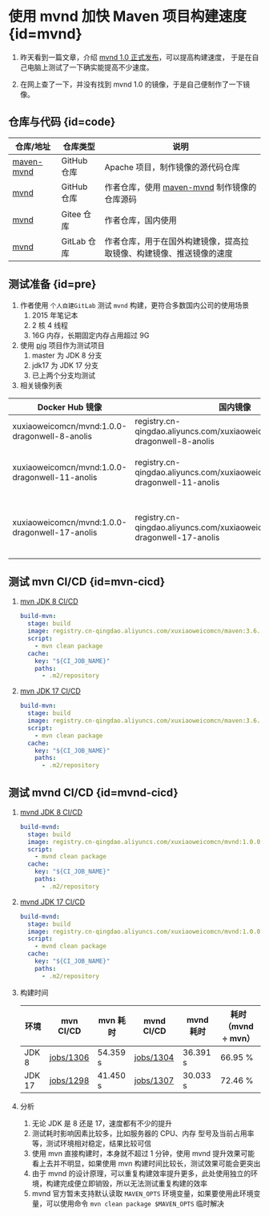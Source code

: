 # 使用 mvnd 加快 Maven 项目构建速度 {id=mvnd}

1. 昨天看到一篇文章，介绍 [mvnd 1.0 正式发布](https://mp.weixin.qq.com/s/rL7zTUdjP8sApeppFsyAJQ)，可以提高构建速度，
   于是在自己电脑上测试了一下确实能提高不少速度。

2. 在网上查了一下，并没有找到 mvnd 1.0 的镜像，于是自己便制作了一下镜像。

## 仓库与代码 {id=code}

| 仓库/地址                                               | 仓库类型      | 说明                                                                    |
|-----------------------------------------------------|-----------|-----------------------------------------------------------------------|
| [maven-mvnd](https://github.com/apache/maven-mvnd/) | GitHub 仓库 | Apache 项目，制作镜像的源代码仓库                                                  |
| [mvnd](https://github.com/xuxiaowei-com-cn/mvnd)    | GitHub 仓库 | 作者仓库，使用 [maven-mvnd](https://github.com/apache/maven-mvnd/) 制作镜像的仓库源码 |
| [mvnd](https://gitee.com/xuxiaowei-com-cn/mvnd)     | Gitee 仓库  | 作者仓库，国内使用                                                             |
| [mvnd](https://gitlab.com/xuxiaowei-com-cn/mvnd)    | GitLab 仓库 | 作者仓库，用于在国外构建镜像，提高拉取镜像、构建镜像、推送镜像的速度                                    |

## 测试准备 {id=pre}

1. 作者使用 `个人自建GitLab` 测试 `mvnd` 构建，更符合多数国内公司的使用场景
    1. 2015 年笔记本
    2. 2 核 4 线程
    3. 16G 内存，长期固定内存占用超过 9G
2. 使用 [pig](https://gitee.com/log4j/pig) 项目作为测试项目
    1. master 为 JDK 8 分支
    2. jdk17 为 JDK 17 分支
    3. 已上两个分支均测试
3. 相关镜像列表

| Docker Hub 镜像                                  | 国内镜像                                                                            | 说明                            |
|------------------------------------------------|---------------------------------------------------------------------------------|-------------------------------|
| xuxiaoweicomcn/mvnd:1.0.0-dragonwell-8-anolis  | registry.cn-qingdao.aliyuncs.com/xuxiaoweicomcn/mvnd:1.0.0-dragonwell-8-anolis  | 1.0.0 代表 mvnd 版本              |
| xuxiaoweicomcn/mvnd:1.0.0-dragonwell-11-anolis | registry.cn-qingdao.aliyuncs.com/xuxiaoweicomcn/mvnd:1.0.0-dragonwell-11-anolis | dragonwell-8 代表使用的是阿里巴巴 JDK 8 |
| xuxiaoweicomcn/mvnd:1.0.0-dragonwell-17-anolis | registry.cn-qingdao.aliyuncs.com/xuxiaoweicomcn/mvnd:1.0.0-dragonwell-17-anolis | anolis 代表是阿里云的龙蜥系统，兼容 CentOS  |

## 测试 mvn CI/CD {id=mvn-cicd}

1. [mvn JDK 8 CI/CD](https://gitlab.xuxiaowei.com.cn/mirrors/gitee.com/log4j/pig/-/blob/xuxiaowei/master/.gitlab/ci/build-mvn.yml)

   ```yaml
   build-mvn:
     stage: build
     image: registry.cn-qingdao.aliyuncs.com/xuxiaoweicomcn/maven:3.6.3-jdk-8
     script:
       - mvn clean package
     cache:
       key: "${CI_JOB_NAME}"
       paths:
         - .m2/repository
   ```

2. [mvn JDK 17 CI/CD](https://gitlab.xuxiaowei.com.cn/mirrors/gitee.com/log4j/pig/-/blob/xuxiaowei/jdk17/.gitlab/ci/build-mvn.yml)

   ```yaml
   build-mvn:
     stage: build
     image: registry.cn-qingdao.aliyuncs.com/xuxiaoweicomcn/maven:3.6.3-openjdk-17
     script:
       - mvn clean package
     cache:
       key: "${CI_JOB_NAME}"
       paths:
         - .m2/repository
   ```

## 测试 mvnd CI/CD {id=mvnd-cicd}

1. [mvnd JDK 8 CI/CD](https://gitlab.xuxiaowei.com.cn/mirrors/gitee.com/log4j/pig/-/blob/xuxiaowei/master/.gitlab/ci/build-mvnd.yml)

   ```yaml
   build-mvnd:
     stage: build
     image: registry.cn-qingdao.aliyuncs.com/xuxiaoweicomcn/mvnd:1.0.0-dragonwell-8-anolis
     script:
       - mvnd clean package
     cache:
       key: "${CI_JOB_NAME}"
       paths:
         - .m2/repository
   ```

2. [mvnd JDK 17 CI/CD](https://gitlab.xuxiaowei.com.cn/mirrors/gitee.com/log4j/pig/-/blob/xuxiaowei/jdk17/.gitlab/ci/build-mvnd.yml)

   ```yaml
   build-mvnd:
     stage: build
     image: registry.cn-qingdao.aliyuncs.com/xuxiaoweicomcn/mvnd:1.0.0-dragonwell-17-anolis
     script:
       - mvnd clean package
     cache:
       key: "${CI_JOB_NAME}"
       paths:
         - .m2/repository
   ```

3. 构建时间
   
   | 环境     | mvn CI/CD                                                                            | mvn 耗时   | mvnd CI/CD                                                                           | mvnd 耗时  | 耗时（mvnd ÷ mvn） |
   |--------|--------------------------------------------------------------------------------------|----------|--------------------------------------------------------------------------------------|----------|----------------|
   | JDK 8  | [jobs/1306](https://gitlab.xuxiaowei.com.cn/mirrors/gitee.com/log4j/pig/-/jobs/1306) | 54.359 s | [jobs/1304](https://gitlab.xuxiaowei.com.cn/mirrors/gitee.com/log4j/pig/-/jobs/1304) | 36.391 s | 66.95 %        |
   | JDK 17 | [jobs/1298](https://gitlab.xuxiaowei.com.cn/mirrors/gitee.com/log4j/pig/-/jobs/1298) | 41.450 s | [jobs/1307](https://gitlab.xuxiaowei.com.cn/mirrors/gitee.com/log4j/pig/-/jobs/1307) | 30.033 s | 72.46 %        |

4. 分析
    1. 无论 JDK 是 8 还是 17，速度都有不少的提升
    2. 测试耗时影响因素比较多，比如服务器的 CPU、内存 型号及当前占用率等，测试环境相对稳定，结果比较可信
    3. 使用 mvn 直接构建时，本身就不超过 1 分钟，使用 mvnd 提升效果可能看上去并不明显，如果使用 mvn 构建时间比较长，测试效果可能会更突出
    4. 由于 mvnd 的设计原理，可以重复构建效率提升更多，此处使用独立的环境，构建完成便立即销毁，所以无法测试重复构建的效率
    5. mvnd 官方暂未支持默认读取 `MAVEN_OPTS` 环境变量，如果要使用此环境变量，可以使用命令 `mvn clean package $MAVEN_OPTS`
       临时解决
